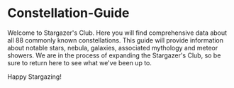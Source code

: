 # Constellation-Guide
Welcome to Stargazer's Club. Here you will find comprehensive data about all 88 commonly
known constellations. This guide will provide information about notable stars, nebula, galaxies,
associated mythology and meteor showers. We are in the process of expanding the Stargazer's
Club, so be sure to return here to see what we've been up to.

Happy Stargazing!
